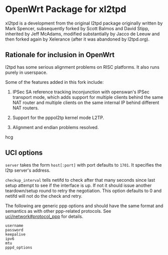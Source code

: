 # OpenWrt Package for xl2tpd

xl2tpd is a development from the original l2tpd package originally written by
Mark Spencer, subsequently forked by Scott Balmos and David Stipp, inherited
by Jeff McAdams, modified substantially by Jacco de Leeuw and then forked
again by Xelerance (after it was abandoned by l2tpd.org).

## Rationale for inclusion in OpenWrt

l2tpd has some serious alignment problems on RISC platforms. It also runs
purely in userspace.

Some of the features added in this fork include:

1. IPSec SA reference tracking inconjunction with openswan's IPSec transport
   mode, which adds support for multiple clients behind the same NAT router
   and multiple clients on the same internal IP behind different NAT routers.

2. Support for the pppol2tp kernel mode L2TP.

3. Alignment and endian problems resolved.

hcg

## UCI options

`server` takes the form `host[:port]` with port defaults to `1701`.  It
specifies the l2tp server's address.

`checkup_interval` tells netifd to check after that many seconds since last
setup attempt to see if the interface is up.  If not it should issue another
teardown/setup round to retry the negotiation.  This option defaults to 0 and
netifd will not do the check and retry.

The following are generic ppp options and should have the same format and
semantics as with other ppp-related protocols.  See
[uci/network#protocol_ppp](https://openwrt.org/docs/guide-user/network/wan/wan_interface_protocols#protocol_ppp_ppp_over_modem)
for details.

	username
	password
	keepalive
	ipv6
	mtu
	pppd_options

